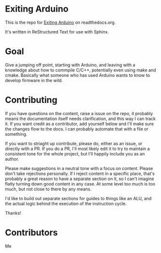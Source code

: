 # Exiting Arduino

This is the repo for [Exiting Arduino](https://exiting-arduino.readthedocs.io/en/latest/) on readthedocs.org.

It's written in ReStructured Text for use with Sphinx.

# Goal
Give a jumping off point, starting with Arduino, and leaving with a knowledge about how to commpile C/C++, potentially even using make and cmake.  Basically what someone who has used Arduino wants to know to develop firmware in the wild.

# Contributing
If you have questions on the content, raise a issue on the repo, it probably means the documentation itself needs clarification, and this way I can track it.  If you want credit as a contributor, add yourself below and I'll make sure the changes flow to the docs.  I can probably automate that with a file or something.

If you want to striaght up contribute, please do, either as an issue, or directly with a PR.  If you do a PR, I'll most likely edit it to try to maintain a consistent tone for the whole project, but I'll happily include you as an author.

Please make suggestions in a neutral tone with a focus on content.  Please don't take rejections personally.  If I reject content in a specific place, that's probably a great reason to have a separate section on it, so I can't imagine flatly turning down good content in any case.  At some level too much is too much, but not close to there by any means.

I'd like to build out separate sections for guides to things like an ALU, and the actual logic behind the execution of the instruction cycle.  


Thanks!

# Contributors
Me

